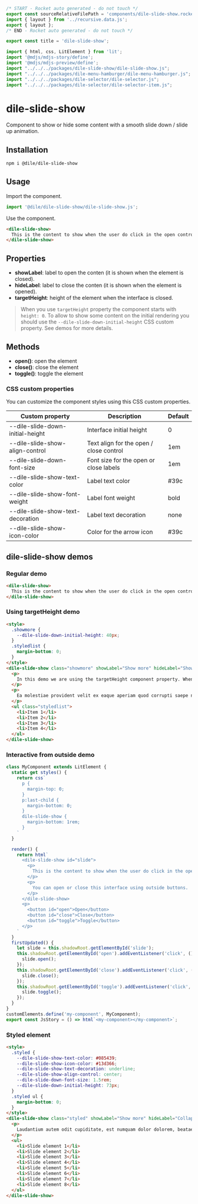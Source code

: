 ```js server
/* START - Rocket auto generated - do not touch */
export const sourceRelativeFilePath = 'components/dile-slide-show.rocket.md';
import { layout } from '../recursive.data.js';
export { layout };
/* END - Rocket auto generated - do not touch */

export const title = 'dile-slide-show';
```

```js script
import { html, css, LitElement } from 'lit'; 
import '@mdjs/mdjs-story/define';
import '@mdjs/mdjs-preview/define';
import "../../../packages/dile-slide-show/dile-slide-show.js";
import "../../../packages/dile-menu-hamburger/dile-menu-hamburger.js";
import "../../../packages/dile-selector/dile-selector.js";
import "../../../packages/dile-selector/dile-selector-item.js";
```

# dile-slide-show

Component to show or hide some content with a smooth slide down / slide up animation.

## Installation

```bash
npm i @dile/dile-slide-show
```

## Usage

Import the component.

```javascript
import '@dile/dile-slide-show/dile-slide-show.js';
```

Use the component.

```html
<dile-slide-show>
  This is the content to show when the user do click in the open control.
</dile-slide-show>
```

## Properties

- **showLabel**: label to open the conten (it is shown when the element is closed).
- **hideLabel**: label to close the conten (it is shown when the element is opened).
- **targetHeight**: height of the element when the interface is closed.

> When you use ```targetHeight``` property the component starts with ```height: 0```. To allow to show some content on the initial rendering you should use the ```--dile-slide-down-initial-height``` CSS custom property. See demos for more details.

## Methods

- **open()**: open the element
- **close()**: close the element
- **toggle()**: toggle the element

### CSS custom properties

You can customize the component styles using this CSS custom properties.

Custom property | Description | Default
----------------|-------------|---------
--dile-slide-down-initial-height | Interface initial height | 0
--dile-slide-show-align-control | Text align for the open / close control | 1em
--dile-slide-down-font-size | Font size for the open or close labels | 1em
--dile-slide-show-text-color | Label text color | #39c
--dile-slide-show-font-weight | Label font weight | bold
--dile-slide-show-text-decoration | Label text decoration | none
--dile-slide-show-icon-color | Color for the arrow icon | #39c


## dile-slide-show demos

### Regular demo

```html preview-story
<dile-slide-show>
  This is the content to show when the user do click in the open control.
</dile-slide-show>
```

### Using targetHeight demo

```html preview-story
<style>
  .showmore {
    --dile-slide-down-initial-height: 40px;
  }
  .styledlist {
    margin-bottom: 0;
  }
</style>
<dile-slide-show class="showmore" showLabel="Show more" hideLabel="Show less" targetHeight="40px">
  <p>
    In this demo we are using the targetHeight component property. When you use this property the element only closes to the targetHeight configurated value.
  </p>
  <p>
    Ea molestiae provident velit ex eaque aperiam quod corrupti saepe nemo, aut ipsum iusto voluptatum. Fuga quidem amet molestiae laudantium autem odit cupiditate, est numquam dolor dolorem, beatae, veritatis dignissimos.
  </p>
  <ul class="styledlist">
    <li>Item 1</li>
    <li>Item 2</li>
    <li>Item 3</li>
    <li>Item 4</li>
  </ul>
</dile-slide-show>
```


### Interactive from outside demo

```js preview-story
class MyComponent extends LitElement {
  static get styles() {
    return css`
      p {
        margin-top: 0;
      }
      p:last-child {
        margin-bottom: 0;
      }
      dile-slide-show {
        margin-bottom: 1rem;
      }
    `
  }

  render() {
    return html`
      <dile-slide-show id="slide">
        <p>
          This is the content to show when the user do click in the open control.
        </p>
        <p>
          You can open or close this interface using outside buttons.
        </p>
      </dile-slide-show>
      <p>
        <button id="open">Open</button>
        <button id="close">Close</button>
        <button id="toggle">Toggle</button>
      </p>
    `
  }
  firstUpdated() {
    let slide = this.shadowRoot.getElementById('slide');
    this.shadowRoot.getElementById('open').addEventListener('click', () => {
      slide.open();
    });
    this.shadowRoot.getElementById('close').addEventListener('click', () => {
      slide.close();
    });
    this.shadowRoot.getElementById('toggle').addEventListener('click', () => {
      slide.toggle();
    });
  }
}
customElements.define('my-component', MyComponent);
export const JsStory = () => html`<my-component></my-component>`;
```

### Styled element

```html preview-story
<style>
  .styled {
    --dile-slide-show-text-color: #085439;
    --dile-slide-show-icon-color: #13d366;
    --dile-slide-show-text-decoration: underline;
    --dile-slide-show-align-control: center;
    --dile-slide-down-font-size: 1.5rem;
    --dile-slide-down-initial-height: 73px;
  }
  .styled ul {
    margin-bottom: 0;
  }
</style>
<dile-slide-show class="styled" showLabel="Show more" hideLabel="Collapse" targetHeight="73px">
  <p>
    Laudantium autem odit cupiditate, est numquam dolor dolorem, beatae, veritatis dignissimos. Lorem ipsum dolor, sit amet consectetur adipisicing elit. Omnis quam illo iste necessitatibus vitae ducimus quos blanditiis debitis quasi asperiores, velit nostrum esse magni repellat, atque corporis assumenda porro. Facilis!
  </p>
  <ul>
    <li>Slide element 1</li>
    <li>Slide element 2</li>
    <li>Slide element 3</li>
    <li>Slide element 4</li>
    <li>Slide element 5</li>
    <li>Slide element 6</li>
    <li>Slide element 7</li>
    <li>Slide element 8</li>
  </ul>
</dile-slide-show>
```